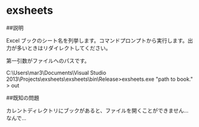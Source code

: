 exsheets
========

##説明

Excel ブックのシート名を列挙します。コマンドプロンプトから実行します。出力が多いときはリダイレクトしてください。

第一引数がファイルへのパスです。

C:\Users\mar3\Documents\Visual Studio 2013\Projects\exsheets\exsheets\bin\Release>exsheets.exe "path to book." > out

##既知の問題

カレントディレクトリにブックがあると、ファイルを開くことができません... なんで...

